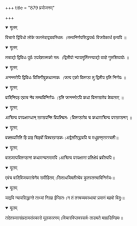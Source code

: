 +++
title = "879 प्रयोजनम्"

+++


<details open><summary>मूलम्</summary>

विचारो द्विविधो लोके फलभेदाद्व्यवस्थितः ।तत्त्वनिर्णयसिद्ध्यर्थः विजयैकार्थ इत्यपि ॥
</details>



<details open><summary>मूलम्</summary>

तत्राद्यो द्विविधः पूर्वः उपदेशात्मको मतः ।द्वितीयो न्यायमूर्तिस्स्याद्यो वादो गुरुशिष्ययोः ॥
</details>



<details open><summary>मूलम्</summary>

अनन्तरोपि द्विविधः विजिगीषुकथात्मकः ।जल्प एको वितण्डा तु द्वितीय इति निर्णयः ॥
</details>



<details open><summary>मूलम्</summary>

वादिनिग्रह एवात्र नैव तत्त्वविनिर्णयः ।इति जानन्तोऽपि कथां वितण्डामेव केवलाम् ॥
</details>



<details open><summary>मूलम्</summary>

आश्रित्य परपक्षास्थान् खण्डयन्ति विपश्चितः ।वितण्डामेव च कथामाश्रित्य परखण्डनम् ॥
</details>



<details open><summary>मूलम्</summary>

वक्तव्यमिति हि प्राह श्रिहर्षो विश्वखण्डकः।अद्वैतसिद्धावपि च मधुहन्तृसरस्वती॥
</details>



<details open><summary>मूलम्</summary>

वादजल्पवितण्डानां कथामन्यतमामपि।आश्रित्य परपक्षाणां प्रतिक्षेपं ब्रवीत्यपि॥
</details>



<details open><summary>मूलम्</summary>

एवंच वादिविजयमात्रेणैव समीहितम्।सिशाधयिषतीत्येव कुतस्तत्त्वाविनिर्णयः॥
</details>



<details open><summary>मूलम्</summary>

यद्यपि न्यायसिद्धान्ते ताभ्यां निग्रह ईप्सितः।न तं तत्त्वव्यवस्थायां प्रमाणं बहवो विदुः॥
</details>



<details open><summary>मूलम्</summary>

तदेतस्मात्संप्रदायसंस्कारो मूलकारणम्।विचारविप्लवस्सर्वः ताड्यते बाह्यडिण्डिमः॥
</details>

